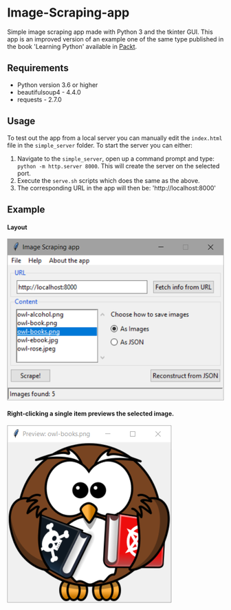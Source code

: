 # Image-Scraping-app

Simple image scraping app made with Python 3 and the tkinter GUI.
This app is an improved version of an example one of the same type published in the book 'Learning Python' available in [Packt](www.packtpub.com).

## Requirements

 - Python version 3.6 or higher
 - beautifulsoup4 - 4.4.0
 - requests - 2.7.0
 
## Usage

To test out the app from a local server you can manually edit the `index.html` file in the `simple_server` folder.
To start the server you can either:
1. Navigate to the `simple_server`, open up a command prompt and type: `python -m http.server 8000`. This will create the server on the selected port.
2. Execute the `serve.sh` scripts which does the same as the above.
3. The corresponding URL in the app will then be: 'http://localhost:8000'

## Example
#### Layout
![Layout](https://github.com/JadeBlue96/Image-Scraping-app/blob/master/layout.PNG)
#### Right-clicking a single item previews the selected image.
![Preview](https://github.com/JadeBlue96/Image-Scraping-app/blob/master/preview.PNG)
